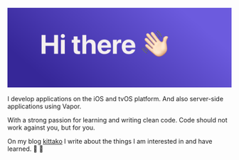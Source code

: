 ![header](header.png)

<!--
**Kithin/Kithin** is a ✨ _special_ ✨ repository because its `README.md` (this file) appears on your GitHub profile.

Here are some ideas to get you started:

- 🔭 I’m currently working on ...
- 🌱 I’m currently learning ...
- 👯 I’m looking to collaborate on ...
- 🤔 I’m looking for help with ...
- 💬 Ask me about ...
- 📫 How to reach me: ...
- 😄 Pronouns: ...
- ⚡ Fun fact: ...
-->

I develop applications on the iOS and tvOS platform. And also server-side applications using Vapor.

With a strong passion for learning and writing clean code. Code should not work against you, but for you.

On my blog [kittako](https://kittako.hashnode.dev/) I write about the things I am interested in and have learned. 💪 🚀
